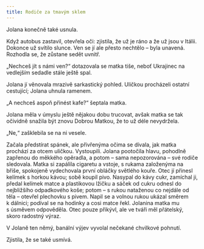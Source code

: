 ```yaml
---
title: Rodiče za tmavým sklem
---
```


Jolana konečně také usnula.

  

Když autobus zastavil, otevřela oči: zjistila, že už je ráno a že už jsou v Itálii. Dokonce už svítilo slunce. Ven se jí ale přesto nechtělo – byla unavená. Rozhodla se, že zůstane sedět uvnitř.

„Nechceš jít s námi ven?“ dotazovala se matka tiše, neboť Ukrajinec na vedlejším sedadle stále ještě spal.

Jolana jí věnovala mrazivě sarkastický pohled. Uličkou procházeli ostatní cestující; Jolana uhnula ramenem.

„A nechceš aspoň přinést kafe?“ šeptala matka.

Jolana měla v úmyslu ještě nějakou dobu trucovat, avšak matka se tak očividně snažila být znovu Dobrou Matkou, že to už déle nevydržela.

„Ne,“ zašklebila se na ni vesele.

Začala předstírat spánek, ale přivřenýma očima se dívala, jak matka prochází za otcem uličkou. Vystoupili. Jolana pootočila hlavu, pohodlně zapřenou do měkkého opěradla, a potom – sama nepozorována – své rodiče sledovala. Matka si zapálila cigaretu a vstoje, s rukama založenýma na břiše, spokojeně vydechovala první obláčky světlého kouře. Otec jí přinesl kelímek s horkou kávou; sobě koupil pivo. Nasypal do kávy cukr, zamíchal ji, předal kelímek matce a plastikovou lžičku a sáček od cukru odnesl do nejbližšího odpadkového koše; potom – s rukou nataženou co nejdále od těla – otevřel plechovku s pivem. Napil se a volnou rukou ukázal směrem k dálnici; podíval se na hodinky a cosi matce řekl. Jolanina matka mu s úsměvem odpověděla. Otec pouze přikývl, ale ve tváři měl přátelský, skoro radostný výraz.

V Jolaně ten němý, banální výjev vyvolal nečekané chvilkové pohnutí.

Zjistila, že se také usmívá.

